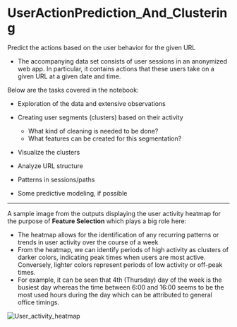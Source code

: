 # UserActionPrediction_And_Clustering

Predict the actions based on the user behavior for the given URL

* The accompanying data set consists of user sessions in an anonymized web app. In particular, it contains actions that these users take on a given URL at a given date and time.

Below are the tasks covered in the notebook:

* Exploration of the data and extensive observations
* Creating user segments (clusters) based on their activity
  * What kind of cleaning is needed to be done?
  * What features can be created for this segmentation?
 
* Visualize the clusters
* Analyze URL structure
* Patterns in sessions/paths
* Some predictive modeling, if possible

----------------------------------------------------------------------------------
A sample image from the outputs displaying the user activity heatmap for the purpose of **Feature Selection** which plays a big role here:
* The heatmap allows for the identification of any recurring patterns or trends in user activity over the course of a week
* From the heatmap, we can identify periods of high activity as clusters of darker colors, indicating peak times when users are most active. Conversely, lighter colors represent periods of low activity or off-peak times.
* For example, it can be seen that 4th (Thursday) day of the week is the busiest day whereas the time between 6:00 and 16:00 seems to be the most used hours during the day which can be attributed to general office timings.
  
![User_activity_heatmap](https://github.com/ajits-github/UserActionPrediction_And_Clustering/assets/71327507/2768c3fd-927e-4a8b-b3dd-82be2e8ae9d9)
